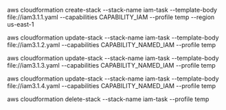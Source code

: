 aws cloudformation create-stack --stack-name iam-task --template-body file://iam3.1.1.yaml --capabilities CAPABILITY_IAM --profile temp --region us-east-1

aws cloudformation update-stack --stack-name iam-task --template-body file://iam3.1.2.yaml --capabilities CAPABILITY_NAMED_IAM --profile temp

aws cloudformation update-stack --stack-name iam-task --template-body file://iam3.1.3.yaml --capabilities CAPABILITY_NAMED_IAM --profile temp

aws cloudformation update-stack --stack-name iam-task --template-body file://iam3.1.4.yaml --capabilities CAPABILITY_NAMED_IAM --profile temp

aws cloudformation delete-stack --stack-name iam-task --profile temp